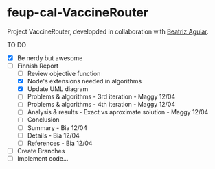 # feup-cal-VaccineRouter


Project VaccineRouter, developded in collaboration with [Beatriz Aguiar](https://github.com/beatriz-ag).


TO DO
- [x] Be nerdy but awesome
- [ ] Finnish Report
  - [ ] Review objective function
  - [X] Node's extensions needed in algorithms
  - [x] Update UML diagram
  - [ ] Problems & algorithms - 3rd iteration              - Maggy 12/04
  - [ ] Problems & algorithms - 4th iteration              - Maggy 12/04
  - [ ] Analysis & results - Exact vs aproximate solution  - Maggy 12/04
  - [ ] Conclusion   
  - [ ] Summary      - Bia 12/04
  - [ ] Details      - Bia 12/04
  - [ ] References   - Bia 12/04
- [ ] Create Branches
- [ ] Implement code...
